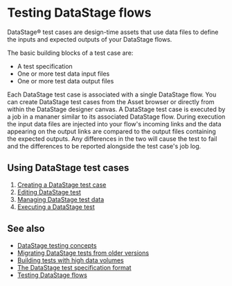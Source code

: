 # Testing DataStage flows

DataStage® test cases are design-time assets that use data files to define the inputs and expected outputs of your DataStage flows.

The basic building blocks of a test case are:
* A test specification
* One or more test data input files
* One or more test data output files

Each DataStage test case is associated with a single DataStage flow. You can create DataStage test cases from the Asset browser or directly from within the DataStage designer canvas.  A DataStage test case is executed by a job in a mananer similar to its associated DataStage flow. During execution the input data files are injected into your flow's incoming links and the data appearing on the output links are compared to the output files containing the expected outputs. Any differences in the two will cause the test to fail and the differences to be reported alongside the test case's job log.  

## Using DataStage test cases

1. [Creating a DataStage test case](creating-a-datastage-test-case.md)
1. [Editing DataStage test](editing-a-datastage-test.md)
1. [Managing DataStage test data](managing-datastage-test-data.md)
1. [Executing a DataStage test](executing-a-datastage-test-case.md)

## See also

* [DataStage testing concepts](datastage-testing-concepts.md)
* [Migrating DataStage tests from older versions](migrating-datastage-tests-from-older-versions.md)
* [Building tests with high data volumes](high-volume-tests.md)
* [The DataStage test specification format](test-specification-format.md)
* [Testing DataStage flows](testing-datastage-flows.md)

